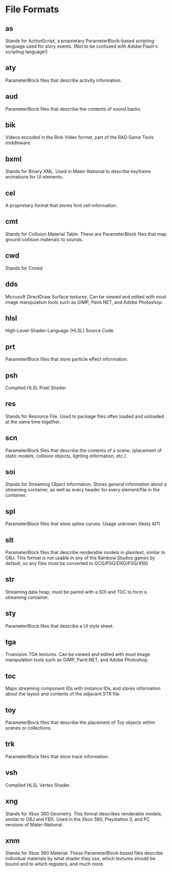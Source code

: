 # File Formats

## as
Stands for ActionScript, a proprietary ParameterBlock-based scripting language used for story events. (Not to be confused with Adobe Flash's scripting language!)

## aty
ParameterBlock files that describe activity information.

## aud
ParameterBlock files that describe the contents of sound banks.

## bik
Videos encoded in the Bink Video format, part of the RAD Game Tools middleware.

## bxml
Stands for Binary XML. Used in Mater-National to describe keyframe animations for UI elements.

## cel
A proprietary format that stores font cell information.

## cmt
Stands for Collision Material Table. These are ParameterBlock files that map ground collision materials to sounds.

## cwd
Stands for Crowd.

## dds
Microsoft DirectDraw Surface textures. Can be viewed and edited with most image manipulation tools such as GIMP, Paint.NET, and Adobe Photoshop.

## hlsl
High-Level-Shader-Language (HLSL) Source Code.

## prt
ParameterBlock files that store particle effect information.

## psh
Compiled HLSL Pixel Shader.

## res
Stands for Resource File. Used to package files often loaded and unloaded at the same time together.

## scn
ParameterBlock files that describe the contents of a scene. (placement of static models, collision objects, lighting information, etc.)

## soi
Stands for Streaming Object Information. Stores general information about a streaming container, as well as every header for every element/file in the container.

## spl
ParameterBlock files that store spline curves. Usage unknown (likely AI?)

## slt
ParameterBlock files that describe renderable models in plaintext, similar to OBJ. This format is not usable in any of the Rainbow Studios games by default, so any files must be converted to GCG/PSG/DXG/P3G/XNG

## str
Streaming data heap, must be paired with a SOI and TOC to form a streaming container.

## sty
ParameterBlock files that describe a UI style sheet.

## tga
Truevision TGA textures. Can be viewed and edited with most image manipulation tools such as GIMP, Paint.NET, and Adobe Photoshop.

## toc
Maps streaming component IDs with instance IDs, and stores information about the layout and contents of the adjacent STR file.

## toy
ParameterBlock files that describe the placement of Toy objects within scenes or collections.

## trk
ParameterBlock files that store track information.

## vsh
Compiled HLSL Vertex Shader.

## xng
Stands for Xbox 360 Geometry. This format describes renderable models, similar to OBJ and FBX. Used in the Xbox 360, Playstation 3, and PC versions of Mater-National.

## xnm
Stands for Xbox 360 Material. These ParameterBlock-based files describe individual materials by what shader they use, which textures should be bound and to which registers, and much more.